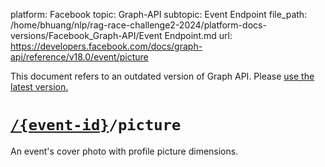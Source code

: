 platform: Facebook
topic: Graph-API
subtopic: Event Endpoint
file_path: /home/bhuang/nlp/rag-race-challenge2-2024/platform-docs-versions/Facebook_Graph-API/Event Endpoint.md
url: https://developers.facebook.com/docs/graph-api/reference/v18.0/event/picture

This document refers to an outdated version of Graph API. Please [use the latest version.](https://developers.facebook.com/docs/graph-api/reference/v19.0/event/picture)

# [`/{event-id}`](https://developers.facebook.com/docs/graph-api/reference/event/)`/picture`

An event's cover photo with profile picture dimensions.